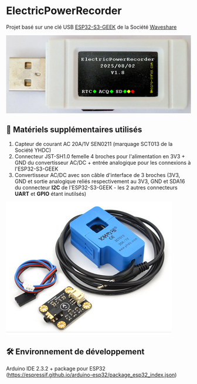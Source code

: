 # ElectricPowerRecorder

Projet basé sur une clé USB [ESP32-S3-GEEK](https://www.waveshare.com/wiki/ESP32-S3-GEEK) de la Société [Waveshare](https://github.com/waveshareteam)<br>

![ESP32-S3-GEEK](EPowerRecorder-ScreenShot-Init.png)

## 🛄 Matériels supplémentaires utilisés
1. Capteur de courant AC 20A/1V SEN0211 (marquage SCT013 de la Société YHDC)
2. Connecteur JST-SH1.0 femelle 4 broches pour l'alimentation en 3V3 + GND du convertisseur AC/DC + entrée analogique pour les connexions à l'ESP32-S3-GEEK
3. Convertisseur AC/DC avec son câble d'interface de 3 broches (3V3, GND et sortie analogique reliés respectivement au 3V3, GND et SDA16 du connecteur **I2C** de l'ESP32-S3-GEEK - les 2 autres connecteurs **UART** et **GPIO** étant inutilsés)

![ESP32-S3-GEEK](EPower-Modules-20250722.png)

## 🛠️ Environnement de développement
Arduino IDE 2.3.2 + package pour ESP32
(https://espressif.github.io/arduino-esp32/package_esp32_index.json)
